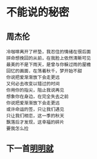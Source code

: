 # 不能说的秘密

## 周杰伦

	冷咖啡离开了杯垫，我忍住的情绪在很后面
	拼命想挽回的从前，在我脸上依然清晰可见
	最美的不是下雨天，是曾与你躲过雨的屋檐
	回忆的画面，在荡着秋千，梦开始不甜
	你说把爱渐渐放下会走更远
	又何必去改变以错过的时间
	你用你的指尖，阻止我说再见
	想象你在身边，在完全失去之前
	你说把爱渐渐放下会走更远
	或许命运的签，只让我们遇见
	只让我们相恋，这一季的秋天
	飘落后才发现，这幸福的碎片
	要我怎么捡

## 下一首<a href="./明明就.md">明明就</a>